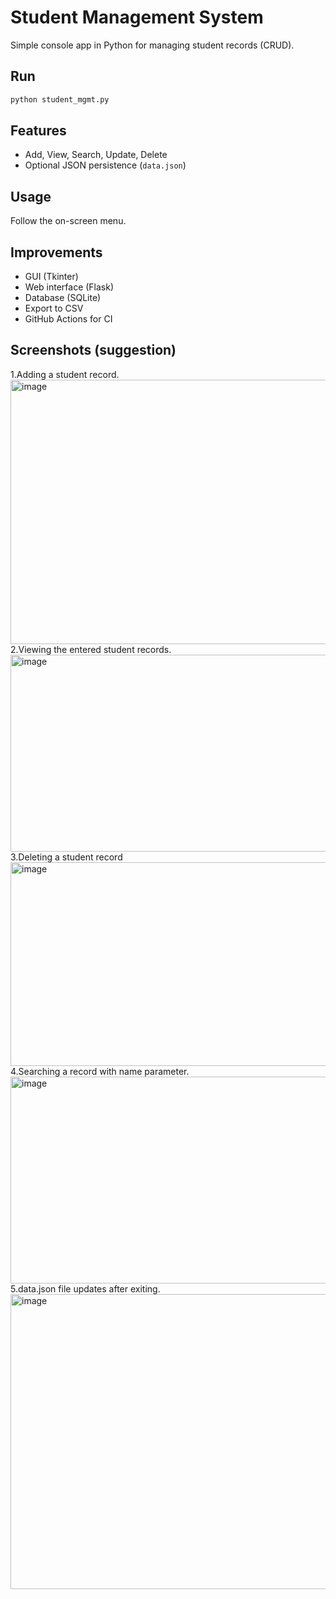 # Student Management System

Simple console app in Python for managing student records (CRUD).

## Run
```bash
python student_mgmt.py
```

## Features
- Add, View, Search, Update, Delete
- Optional JSON persistence (`data.json`)

## Usage
Follow the on-screen menu.

## Improvements
- GUI (Tkinter)
- Web interface (Flask)
- Database (SQLite)
- Export to CSV
- GitHub Actions for CI

## Screenshots (suggestion)
1.Adding a student record.
<img width="848" height="423" alt="image" src="https://github.com/user-attachments/assets/ac1c1546-cd74-41c6-bc27-9926b85bd83f" />
2.Viewing the entered student records.
<img width="709" height="315" alt="image" src="https://github.com/user-attachments/assets/8f785c30-d123-41b1-a6a7-7c4b0afa14a1" />
3.Deleting a student record
<img width="940" height="326" alt="image" src="https://github.com/user-attachments/assets/adb7e780-783f-4662-81d8-525249e091f1" />
4.Searching a record with name parameter.
<img width="940" height="331" alt="image" src="https://github.com/user-attachments/assets/6890d882-6ecc-4843-891f-a3c81227bdb7" />
5.data.json file updates after exiting.
<img width="957" height="472" alt="image" src="https://github.com/user-attachments/assets/d8f1460c-a74d-402f-be2d-9d426967f5d1" />





